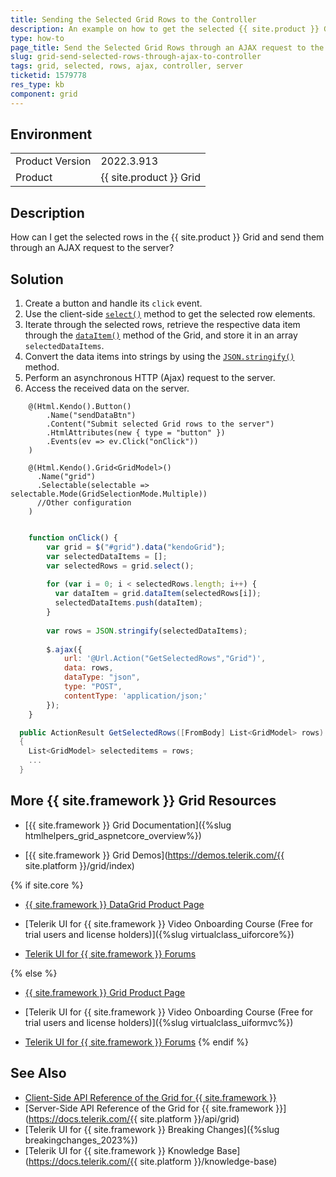```yaml
---
title: Sending the Selected Grid Rows to the Controller
description: An example on how to get the selected {{ site.product }} Grid rows and send them through an AJAX request to the Controller.
type: how-to
page_title: Send the Selected Grid Rows through an AJAX request to the Controller.
slug: grid-send-selected-rows-through-ajax-to-controller
tags: grid, selected, rows, ajax, controller, server
ticketid: 1579778
res_type: kb
component: grid
---
```


## Environment

<table>
 <tr>
  <td>Product Version</td>
  <td>2022.3.913</td>
 </tr>
 <tr>
  <td>Product</td>
  <td>{{ site.product }} Grid</td>
 </tr>
</table>

## Description

How can I get the selected rows in the {{ site.product }} Grid and send them through an AJAX request to the server?

## Solution

1. Create a button and handle its `click` event.
1. Use the client-side [`select()`](https://docs.telerik.com/kendo-ui/api/javascript/ui/grid/methods/select) method to get the selected row elements.
1. Iterate through the selected rows, retrieve the respective data item through the [`dataItem()`](https://docs.telerik.com/kendo-ui/api/javascript/ui/grid/methods/dataitem) method of the Grid, and store it in an array `selectedDataItems`.
1. Convert the data items into strings by using the [`JSON.stringify()`](https://developer.mozilla.org/en-US/docs/Web/JavaScript/Reference/Global_Objects/JSON/stringify) method.
1. Perform an asynchronous HTTP (Ajax) request to the server.
1. Access the received data on the server.

```HtmlHelper
    @(Html.Kendo().Button()
        .Name("sendDataBtn")
        .Content("Submit selected Grid rows to the server")
        .HtmlAttributes(new { type = "button" })
        .Events(ev => ev.Click("onClick"))
    )

    @(Html.Kendo().Grid<GridModel>()
      .Name("grid")
      .Selectable(selectable => selectable.Mode(GridSelectionMode.Multiple))
      //Other configuration
    )
    
```
```JavaScript
    function onClick() {
        var grid = $("#grid").data("kendoGrid");
        var selectedDataItems = [];
        var selectedRows = grid.select();
          
        for (var i = 0; i < selectedRows.length; i++) {
          var dataItem = grid.dataItem(selectedRows[i]);
          selectedDataItems.push(dataItem);
        }
        
        var rows = JSON.stringify(selectedDataItems);
        
        $.ajax({
            url: '@Url.Action("GetSelectedRows","Grid")',
            data: rows,
            dataType: "json",
            type: "POST",
            contentType: 'application/json;'
        });
    }
```
```C# GridController
  public ActionResult GetSelectedRows([FromBody] List<GridModel> rows)
  {
    List<GridModel> selecteditems = rows;
    ...
  }

```

## More {{ site.framework }} Grid Resources

* [{{ site.framework }} Grid Documentation]({%slug htmlhelpers_grid_aspnetcore_overview%})

* [{{ site.framework }} Grid Demos](https://demos.telerik.com/{{ site.platform }}/grid/index)

{% if site.core %}
* [{{ site.framework }} DataGrid Product Page](https://www.telerik.com/aspnet-core-ui/grid)

* [Telerik UI for {{ site.framework }} Video Onboarding Course (Free for trial users and license holders)]({%slug virtualclass_uiforcore%})

* [Telerik UI for {{ site.framework }} Forums](https://www.telerik.com/forums/aspnet-core-ui)

{% else %}
* [{{ site.framework }} Grid Product Page](https://www.telerik.com/aspnet-mvc/grid)

* [Telerik UI for {{ site.framework }} Video Onboarding Course (Free for trial users and license holders)]({%slug virtualclass_uiformvc%})

* [Telerik UI for {{ site.framework }} Forums](https://www.telerik.com/forums/aspnet-mvc)
{% endif %}

## See Also

* [Client-Side API Reference of the Grid for {{ site.framework }}](https://docs.telerik.com/kendo-ui/api/javascript/ui/grid)
* [Server-Side API Reference of the Grid for {{ site.framework }}](https://docs.telerik.com/{{ site.platform }}/api/grid)
* [Telerik UI for {{ site.framework }} Breaking Changes]({%slug breakingchanges_2023%})
* [Telerik UI for {{ site.framework }} Knowledge Base](https://docs.telerik.com/{{ site.platform }}/knowledge-base)
